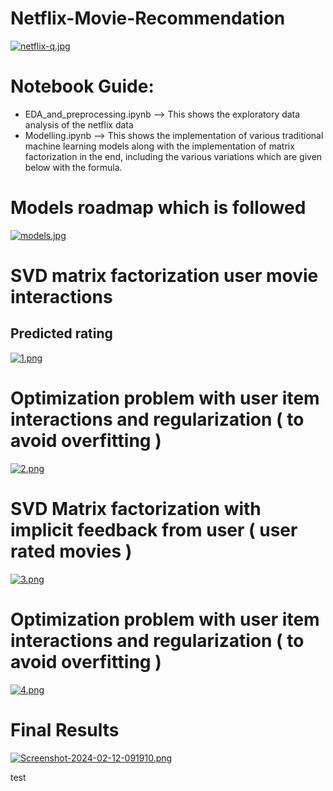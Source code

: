 # Netflix-Movie-Recommendation

[![netflix-q.jpg](https://i.postimg.cc/ZnSGsj8H/netflix-q.jpg)](https://postimg.cc/CBcrzG6n)

# Notebook Guide:
* EDA_and_preprocessing.ipynb --> This shows the exploratory data analysis of the netflix data
* Modelling.ipynb --> This shows the implementation of various traditional machine learning models along with the implementation of matrix factorization in the end, including the various variations which are given below with the formula.

# Models roadmap which is followed
[![models.jpg](https://i.postimg.cc/jSZ62hZ1/models.jpg)](https://postimg.cc/nX99wq8K)



# SVD matrix factorization user movie interactions
## Predicted rating
[![1.png](https://i.postimg.cc/LXbmfh06/1.png)](https://postimg.cc/LYjdF4pr)

# Optimization problem with user item interactions and regularization ( to avoid overfitting )
[![2.png](https://i.postimg.cc/25WtTy6S/2.png)](https://postimg.cc/5Hxp2xLh)

# SVD Matrix factorization with implicit feedback from user ( user rated movies ) 
[![3.png](https://i.postimg.cc/jS4cjfLN/3.png)](https://postimg.cc/DSmLj8Qy)

# Optimization problem with user item interactions and regularization ( to avoid overfitting ) 
[![4.png](https://i.postimg.cc/NGRHYcy2/4.png)](https://postimg.cc/dDt1mgjJ)


# Final Results
[![Screenshot-2024-02-12-091910.png](https://i.postimg.cc/0j0N0tTp/Screenshot-2024-02-12-091910.png)](https://postimg.cc/RJq9MTVF)


test
